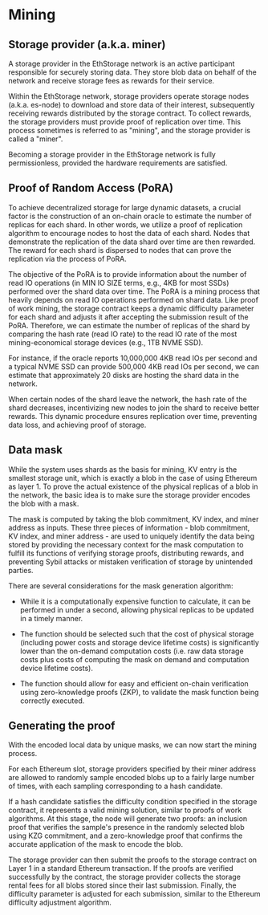 # Mining

## Storage provider (a.k.a. miner)

A storage provider in the EthStorage network is an active participant responsible for securely storing data. They store blob data on behalf of the network and receive storage fees as rewards for their service. 

Within the EthStorage network, storage providers operate storage nodes (a.k.a. es-node) to download and store data of their interest, subsequently receiving rewards distributed by the storage contract. To collect rewards, the storage providers must provide proof of replication over time. This process sometimes is referred to as "mining", and the storage provider is called a "miner".

Becoming a storage provider in the EthStorage network is fully permissionless, provided the hardware requirements are satisfied.

## Proof of Random Access (PoRA)

To achieve decentralized storage for large dynamic datasets, a crucial factor is the construction of an on-chain oracle to estimate the number of replicas for each shard. In other words, we utilize a proof of replication algorithm to encourage nodes to host the data of each shard. Nodes that demonstrate the replication of the data shard over time are then rewarded.
The reward for each shard is dispersed to nodes that can prove the replication via the process of PoRA.

The objective of the PoRA is to provide information about the number of read IO operations (in MIN IO SIZE terms, e.g., 4KB for most SSDs) performed over the shard data over time. The PoRA is a mining process that heavily depends on read IO operations performed on shard data. Like proof of work mining, the storage contract keeps a dynamic difficulty parameter for each shard and adjusts it after accepting the submission result of the PoRA. Therefore, we can estimate the number of replicas of the shard by comparing the hash rate (read IO rate) to the read IO rate of the most mining-economical storage devices (e.g., 1TB NVME SSD).

For instance, if the oracle reports 10,000,000 4KB read IOs per second and a typical NVME SSD can provide 500,000 4KB read IOs per second, we can estimate that approximately 20 disks are hosting the shard data in the network. 

When certain nodes of the shard leave the network, the hash rate of the shard decreases, incentivizing new nodes to join the shard to receive better rewards. This dynamic procedure ensures replication over time, preventing data loss, and achieving proof of storage.

## Data mask

While the system uses shards as the basis for mining, KV entry is the smallest storage unit, which is exactly a blob in the case of using Ethereum as layer 1. To prove the actual existence of the physical replicas of a blob in the network, the basic idea is to make sure the storage provider encodes the blob with a mask. 

The mask is computed by taking the blob commitment, KV index, and miner address as inputs. These three pieces of information - blob commitment, KV index, and miner address - are used to uniquely identify the data being stored by providing the necessary context for the mask computation to fulfill its functions of verifying storage proofs, distributing rewards, and preventing Sybil attacks or mistaken verification of storage by unintended parties.

There are several considerations for the mask generation algorithm:

- While it is a computationally expensive function to calculate, it can be performed in under a second, allowing physical replicas to be updated in a timely manner.

- The function should be selected such that the cost of physical storage (including power costs and storage device lifetime costs) is significantly lower than the on-demand computation costs (i.e. raw data storage costs plus costs of computing the mask on demand and computation device lifetime costs).

- The function should allow for easy and efficient on-chain verification using zero-knowledge proofs (ZKP), to validate the mask function being correctly executed.

## Generating the proof

With the encoded local data by unique masks, we can now start the mining process. 

For each Ethereum slot, storage providers specified by their miner address are allowed to randomly sample encoded blobs up to a fairly large number of times, with each sampling corresponding to a hash candidate. 

If a hash candidate satisfies the difficulty condition specified in the storage contract, it represents a valid mining solution, similar to proofs of work algorithms. At this stage, the node will generate two proofs: an inclusion proof that verifies the sample's presence in the randomly selected blob using KZG commitment, and a zero-knowledge proof that confirms the accurate application of the mask to encode the blob.

The storage provider can then submit the proofs to the storage contract on Layer 1 in a standard Ethereum transaction. If the proofs are verified successfully by the contract, the storage provider collects the storage rental fees for all blobs stored since their last submission. Finally, the difficulty parameter is adjusted for each submission, similar to the Ethereum difficulty adjustment algorithm. 